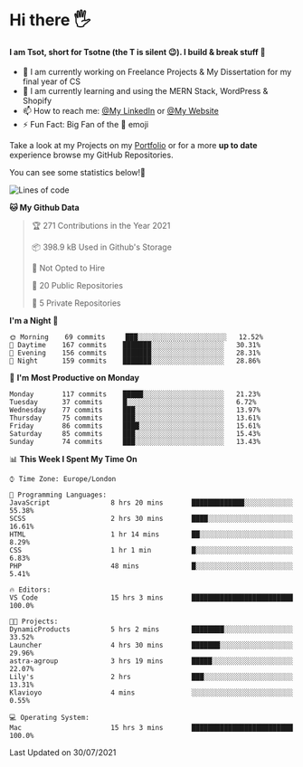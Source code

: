 # Hi there :raised_hand_with_fingers_splayed:
#### I am Tsot, short for Tsotne (the T is silent :wink:). I build & break stuff :space_invader:
- :telescope: I am currently working on Freelance Projects & My Dissertation for my final year of CS
- :seedling: I am currently learning and using the MERN Stack, WordPress & Shopify
- :mailbox: How to reach me: [@My LinkedIn](https://www.linkedin.com/in/tsotne-gvadzabia/) or [@My Website](https://tsotnegvadzabia.me/contact)
- :zap: Fun Fact: Big Fan of the :space_invader: emoji

Take a look at my Projects on my [Portfolio](https://tsotnegvadzabia.me/) or for a more **up to date** experience browse my GitHub Repositories.

You can see some statistics below!:space_invader:
<!--START_SECTION:waka-->
![Lines of code](https://img.shields.io/badge/From%20Hello%20World%20I%27ve%20Written-3.5%20million%20lines%20of%20code-blue)

**🐱 My Github Data** 

> 🏆 271 Contributions in the Year 2021
 > 
> 📦 398.9 kB Used in Github's Storage 
 > 
> 🚫 Not Opted to Hire
 > 
> 📜 20 Public Repositories 
 > 
> 🔑 5 Private Repositories  
 > 
**I'm a Night 🦉** 

```text
🌞 Morning    69 commits     ███░░░░░░░░░░░░░░░░░░░░░░   12.52% 
🌆 Daytime    167 commits    ███████░░░░░░░░░░░░░░░░░░   30.31% 
🌃 Evening    156 commits    ███████░░░░░░░░░░░░░░░░░░   28.31% 
🌙 Night      159 commits    ███████░░░░░░░░░░░░░░░░░░   28.86%

```
📅 **I'm Most Productive on Monday** 

```text
Monday       117 commits    █████░░░░░░░░░░░░░░░░░░░░   21.23% 
Tuesday      37 commits     █░░░░░░░░░░░░░░░░░░░░░░░░   6.72% 
Wednesday    77 commits     ███░░░░░░░░░░░░░░░░░░░░░░   13.97% 
Thursday     75 commits     ███░░░░░░░░░░░░░░░░░░░░░░   13.61% 
Friday       86 commits     ████░░░░░░░░░░░░░░░░░░░░░   15.61% 
Saturday     85 commits     ███░░░░░░░░░░░░░░░░░░░░░░   15.43% 
Sunday       74 commits     ███░░░░░░░░░░░░░░░░░░░░░░   13.43%

```


📊 **This Week I Spent My Time On** 

```text
⌚︎ Time Zone: Europe/London

💬 Programming Languages: 
JavaScript               8 hrs 20 mins       █████████████░░░░░░░░░░░░   55.38% 
SCSS                     2 hrs 30 mins       ████░░░░░░░░░░░░░░░░░░░░░   16.61% 
HTML                     1 hr 14 mins        ██░░░░░░░░░░░░░░░░░░░░░░░   8.29% 
CSS                      1 hr 1 min          █░░░░░░░░░░░░░░░░░░░░░░░░   6.83% 
PHP                      48 mins             █░░░░░░░░░░░░░░░░░░░░░░░░   5.41%

🔥 Editors: 
VS Code                  15 hrs 3 mins       █████████████████████████   100.0%

🐱‍💻 Projects: 
DynamicProducts          5 hrs 2 mins        ████████░░░░░░░░░░░░░░░░░   33.52% 
Launcher                 4 hrs 30 mins       ███████░░░░░░░░░░░░░░░░░░   29.96% 
astra-agroup             3 hrs 19 mins       █████░░░░░░░░░░░░░░░░░░░░   22.07% 
Lily's                   2 hrs               ███░░░░░░░░░░░░░░░░░░░░░░   13.31% 
Klavioyo                 4 mins              ░░░░░░░░░░░░░░░░░░░░░░░░░   0.55%

💻 Operating System: 
Mac                      15 hrs 3 mins       █████████████████████████   100.0%

```


 Last Updated on 30/07/2021
<!--END_SECTION:waka-->
